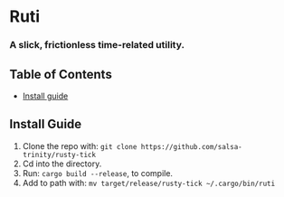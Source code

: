 # Ruti

### A slick, frictionless time-related utility.

## Table of Contents

- [Install guide](#install-guide)

## Install Guide

1. Clone the repo with: `git clone https://github.com/salsa-trinity/rusty-tick`
2. Cd into the directory.
3. Run: `cargo build --release`, to compile.
4. Add to path with: `mv target/release/rusty-tick ~/.cargo/bin/ruti`

